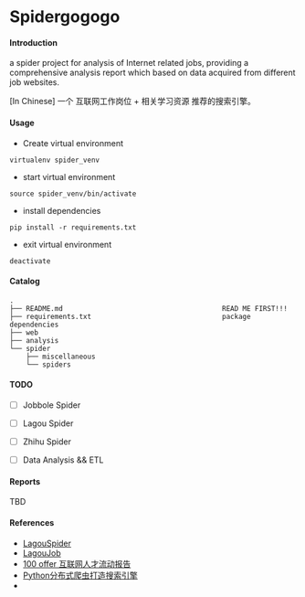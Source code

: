 # Spidergogogo

#### Introduction

a spider project for analysis of Internet related jobs, providing a comprehensive analysis report which based on data acquired from different job websites.

[In Chinese] 一个 互联网工作岗位 + 相关学习资源 推荐的搜索引擎。


#### Usage

* Create virtual environment

```shell
virtualenv spider_venv
```

* start virtual environment

```shell
source spider_venv/bin/activate
```

* install dependencies

```shell
pip install -r requirements.txt
```

* exit virtual environment

```shell
deactivate
```



#### Catalog

```
.
├── README.md                                       READ ME FIRST!!!
├── requirements.txt                                package dependencies
├── web
├── analysis
└── spider           
    ├── miscellaneous       
    └── spiders
```


#### TODO

- [ ] Jobbole Spider
- [ ] Lagou Spider
- [ ] Zhihu Spider
- [ ] Data Analysis && ETL


#### Reports

TBD

#### References

* [LagouSpider](https://github.com/nnngu/LagouSpider)
* [LagouJob](https://github.com/lucasxlu/LagouJob)
* [100 offer 互联网人才流动报告](https://cn.100offer.com/resources)
* [Python分布式爬虫打造搜索引擎](http://coding.imooc.com/class/92.html)
* []()

